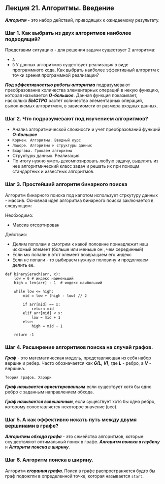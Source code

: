 ## Лекция 21. Алгоритмы. Введение

***Алгоритм*** - это набор действий, приводящих к ожидаемому результату.

### Шаг 1. Как выбрать из двух алгоритмов наиболее подходящий?
Представим ситуацию - для решения задачи существует 2 алгоритма:
* ```A```
* ```B```
У данных алгоритмов существует реализация в виде программного кода.
Как выбрать наиболее эффективный алгоритм с точки зрения программной реализации?


***Под эффективностью работы алгоритма*** подразумевают преобразование количества элементарных операций в некую функцию, которая называется ***О-большое***. Данная функция показывает, насколько ***БЫСТРО*** растет количество элементарных операций, выполняемых алгоритмом, в зависиомсти от размера входных данных.

### Шаг 2. Что подразумевают под изучением алгоритмов?
* Анализ алгоритмической сложности и учет преобразований функций ***О-большое***
* ```Кормен. Алгоритмы. Вводный курс```
* ```Лафоре. Алгоритмы и структуры данных```
* ```Бхаргава. Грокаем алгоритмы```
* Структуры данных. Реализация
* По итогу нужно уметь декомпозировать любую задачу, выделять из нее алгоритмический класс задач и решать их при поиощм стандартных и известных алгоритмов.

### Шаг 3. Простейший алгоритм бинарного поиска
Алгоритм бинарного поиска под капотом использует стркутуру данных - массив.
Основная идея алгоритма бинарного поиска заключается в следующем:

Необходимо:
* Массив отсортирован

Действия:
* Делим пополам и смотрим к какой половине принадлежит наш искомый элемент (больше или меньше он , чем серединный)
* Если мы попали в этот элемент возвращаем его индекс
* Если не попали - то выбираем нужную половину и продолжаем делить ее.
```
def binarySerach(arr, x):
    low = 0 # индекс наименьший
    high = len(arr) - 1  # индекс наибольший

    while low <= high:
        mid = low + (high - low) // 2
        
        if arr[mid] == x:
            return mid 
        elif arr[mid] < x:
            low = mid + 1
        else:
            high = mid - 1

    return -1
```

### Шаг 4. Расширение алгоритмов поиска на случай графов.
***Граф*** - это математическая модель, представляющая из себя набор вершин и ребер. Часто обозначается как ***G(L, V)***, где ***L*** - ребро, а ***V*** - вершина.

```Теория графов. Харари```

***Граф называется ориентированным*** если существует хотя бы одно ребро с заданным направлением обхода.

***Граф называется взвешанным***, если существует хотя бы одно ребро, которому сопоставляется некоторое значение (вес).

### Шаг 5. А как эффективно искать путь между двумя вершинами в графе?
***Алгоритмы обхода графа*** - это семейство алгоритмов, которые осуществляют оптимальный поиск в графе.
***Алгоритм поиска в глубину*** и ***Алгоритм поиска в ширину***.

### Шаг 6. Алгоритм поиска в ширину.
Алгоритм ***сгорания графа***. Поиск в графе распространяется будто бы граф подожгли в определенной точке, которая называется ```start```.

